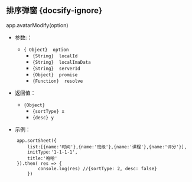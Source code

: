 ##  排序弹窗 {docsify-ignore}
app.avatarModify(option)


* 参数:：
  * ``{ Object}  option ``
    * ``{String}  localId``
    * ``{String}  localImaData``
    * ``{String}  serverId``
    * ``{Object}  promise``
    * ``{Function}  resolve``
 

* 返回值：
    * ``{Object}``
      * ``{sortType} x``
      * ``{desc} y``
 
* 示例：
  
```
    app.sortSheet({
        list:[{name:'时间'},{name:'班级'},{name:'课程'},{name:'评分'}],
        initType:'1-1-1-1',
        title:'哈哈'
    }).then( res => { 
            console.log(res) //{sortType: 2, desc: false}
        })

```